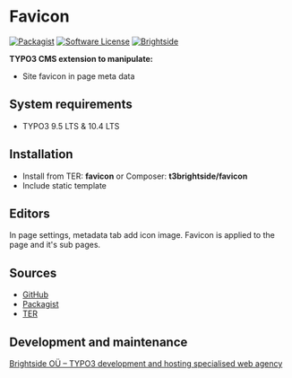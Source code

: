 # Favicon
[![Packagist](https://img.shields.io/packagist/v/t3brightside/favicon.svg?style=flat)](https://packagist.org/packages/t3brightside/favicon)
[![Software License](https://img.shields.io/badge/license-GPLv3-brightgreen.svg?style=flat)](LICENSE)
[![Brightside](https://img.shields.io/badge/by-t3brightside.com-orange.svg?style=flat)](https://t3brightside.com)

**TYPO3 CMS extension to manipulate:**
- Site favicon in page meta data

## System requirements
- TYPO3 9.5 LTS & 10.4 LTS

## Installation
-  Install from TER: **favicon** or Composer: **t3brightside/favicon**
-  Include static template

## Editors

In page settings, metadata tab add icon image. Favicon is applied to the page and it's sub pages.

## Sources
- [GitHub](https://github.com/t3brightside/favicon)
- [Packagist](https://packagist.org/packages/t3brightside/favicon)
- [TER](https://extensions.typo3.org/extension/favicon/)

## Development and maintenance

[Brightside OÜ – TYPO3 development and hosting specialised web agency](https://t3brightside.com/)
